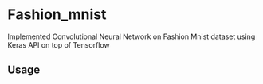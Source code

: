 # Fashion_mnist
 Implemented Convolutional Neural Network on Fashion Mnist dataset using Keras API on top of Tensorflow

## Usage

